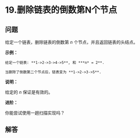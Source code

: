 # 19.删除链表的倒数第N个节点

## 问题

给定一个链表，删除链表的倒数第 *n* 个节点，并且返回链表的头结点。

**示例：**

```
给定一个链表: **1->2->3->4->5**, 和 ***n* = 2**.

当删除了倒数第二个节点后，链表变为 **1->2->3->5**.

```

**说明：**

给定的 *n* 保证是有效的。

**进阶：**

你能尝试使用一趟扫描实现吗？



## 解答

